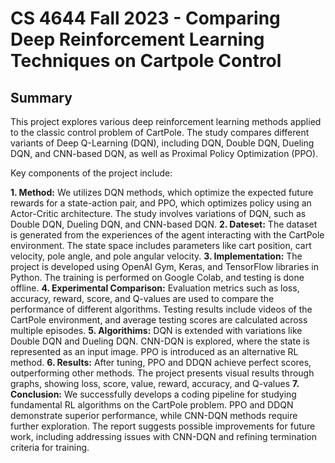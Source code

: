 # CS 4644 Fall 2023 - Comparing Deep Reinforcement Learning Techniques on Cartpole Control

## Summary
This project explores various deep reinforcement learning methods applied to the classic control problem of CartPole. The study compares different variants of Deep Q-Learning (DQN), including DQN, Double DQN, Dueling DQN, and CNN-based DQN, as well as Proximal Policy Optimization (PPO).

Key components of the project include:

**1. Method:** We utilizes DQN methods, which optimize the expected future rewards for a state-action pair, and PPO, which optimizes policy using an Actor-Critic architecture. The study involves variations of DQN, such as Double DQN, Dueling DQN, and CNN-based DQN.
**2. Dateset:** The dataset is generated from the experiences of the agent interacting with the CartPole environment. The state space includes parameters like cart position, cart velocity, pole angle, and pole angular velocity.
**3. Implementation:** The project is developed using OpenAI Gym, Keras, and TensorFlow libraries in Python. The training is performed on Google Colab, and testing is done offline.
**4. Experimental Comparison:** Evaluation metrics such as loss, accuracy, reward, score, and Q-values are used to compare the performance of different algorithms. Testing results include videos of the CartPole environment, and average testing scores are calculated across multiple episodes.
**5. Algorithims:** DQN is extended with variations like Double DQN and Dueling DQN. CNN-DQN is explored, where the state is represented as an input image. PPO is introduced as an alternative RL method.
**6. Results:** After tuning, PPO and DDQN achieve perfect scores, outperforming other methods. The project presents visual results through graphs, showing loss, score, value, reward, accuracy, and Q-values
**7. Conclusion:** We successfully develops a coding pipeline for studying fundamental RL algorithms on the CartPole problem. PPO and DDQN demonstrate superior performance, while CNN-DQN methods require further exploration. The report suggests possible improvements for future work, including addressing issues with CNN-DQN and refining termination criteria for training.

